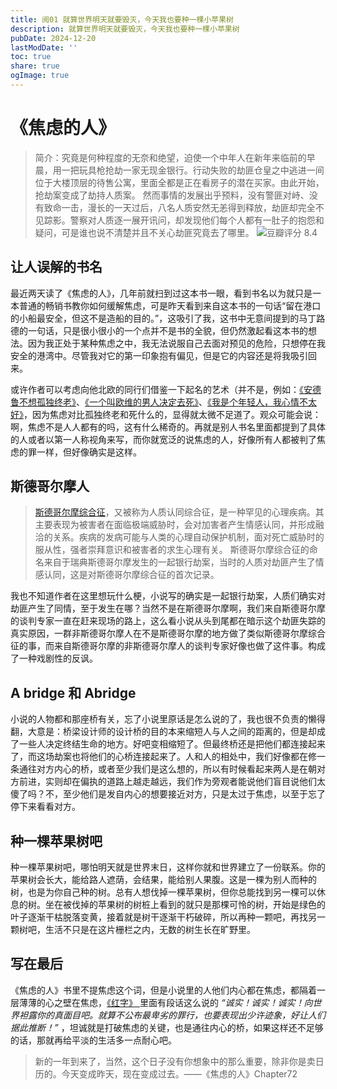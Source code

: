 ```yaml
---
title: 阅01 就算世界明天就要毁灭，今天我也要种一棵小苹果树
description: 就算世界明天就要毁灭，今天我也要种一棵小苹果树
pubDate: 2024-12-20
lastModDate: ''
toc: true
share: true
ogImage: true
---
```


# 《焦虑的人》

> 简介：究竟是何种程度的无奈和绝望，迫使一个中年人在新年来临前的早晨，用一把玩具枪抢劫一家无现金银行。行动失败的劫匪仓皇之中逃进一间位于大楼顶层的待售公寓，里面全都是正在看房子的潜在买家。由此开始，抢劫案变成了劫持人质案。
>然而事情的发展出乎预料，没有警匪对峙、没有致命一击，漫长的一天过后，八名人质安然无恙得到释放，劫匪却完全不见踪影。警察对人质逐一展开讯问，却发现他们每个人都有一肚子的抱怨和疑问，可是谁也说不清楚并且不关心劫匪究竟去了哪里。
![豆瓣评分 8.4](https://pic.arkread.com/cover/ebook/f/329135494.1653693776.jpg!cover_default.jpg)

## 让人误解的书名

最近两天读了《焦虑的人》，几年前就扫到过这本书一眼，看到书名以为就只是一本普通的畅销书教你如何缓解焦虑，可是昨天看到来自这本书的一句话“留在港口的小船最安全，但这不是造船的目的。”，这吸引了我，这书中无意间提到的马丁路德的一句话，只是很小很小的一个点并不是书的全貌，但仍然激起看这本书的想法。因为我正处于某种焦虑之中，我无法说服自己去面对预见的危险，只想停在我安全的港湾中。尽管我对它的第一印象抱有偏见，但是它的内容还是将我吸引回来。

或许作者可以考虑向他北欧的同行们借鉴一下起名的艺术（并不是，例如：[《安德鲁不想孤独终老》](https://book.douban.com/subject/34982078/)、[《一个叫欧维的男人决定去死》](https://book.douban.com/subject/27054340/)、[《我是个年轻人，我心情不太好》](https://book.douban.com/subject/34429342/)，因为焦虑对比孤独终老和死什么的，显得就太微不足道了。观众可能会说：啊，焦虑不是人人都有的吗，这有什么稀奇的。再就是别人书名里面都提到了具体的人或者以第一人称视角来写，而你就宽泛的说焦虑的人，好像所有人都被判了焦虑的罪一样，但好像确实是这样。

## 斯德哥尔摩人

> [斯德哥尔摩综合征](https://baike.baidu.com/item/%E6%96%AF%E5%BE%B7%E5%93%A5%E5%B0%94%E6%91%A9%E7%BB%BC%E5%90%88%E5%BE%81/8777985)，又被称为人质认同综合征，是一种罕见的心理疾病。其主要表现为被害者在面临极端威胁时，会对加害者产生情感认同，并形成融洽的关系。疾病的发病可能与人类的心理自动保护机制，面对死亡威胁时的服从性，强者崇拜意识和被害者的求生心理有关。
>斯德哥尔摩综合征的命名来自于瑞典斯德哥尔摩发生的一起银行劫案，当时的人质对劫匪产生了情感认同，这是对斯德哥尔摩综合征的首次记录。

我也不知道作者在这里想玩什么梗，小说写的确实是一起银行劫案，人质们确实对劫匪产生了同情，至于发生在哪？当然不是在斯德哥尔摩啊，我们来自斯德哥尔摩的谈判专家一直在赶来现场的路上，这么看小说从头到尾都在暗示这个劫匪失踪的真实原因，一群非斯德哥尔摩人在不是斯德哥尔摩的地方做了类似斯德哥尔摩综合征的事，而来自斯德哥尔摩的非斯德哥尔摩人的谈判专家好像也做了这件事。构成了一种戏剧性的反讽。

## A bridge 和 Abridge

小说的人物都和那座桥有关，忘了小说里原话是怎么说的了，我也很不负责的懒得翻，大意是：桥梁设计师的设计桥的目的本来缩短人与人之间的距离的，但是却成了一些人决定终结生命的地方。好吧变相缩短了。但最终桥还是把他们都连接起来了，而这场劫案也将他们的心桥连接起来了。人和人的相处中，我们好像都在修一条通往对方内心的桥，或者至少我们是这么想的，所以有时候看起来两人是在朝对方前进，实则却在偏执的道路上越走越远，我们作为旁观者能说他们盲目说他们太傻了吗？不，至少他们是发自内心的想要接近对方，只是太过于焦虑，以至于忘了停下来看看对方。

## 种一棵苹果树吧

种一棵苹果树吧，哪怕明天就是世界末日，这样你就和世界建立了一份联系。你的苹果树会长大，能给路人遮荫，会结果，能给别人果腹。这是一棵为别人而种的树，也是为你自己种的树。总有人想伐掉一棵苹果树，但你总能找到另一棵可以休息的树。坐在被伐掉的苹果树的树桩上看到的就只是那棵可怜的树，开始是绿色的叶子逐渐干枯脱落变黄，接着就是树干逐渐干朽破碎，所以再种一颗吧，再找另一颗树吧，生活不只是在这片栅栏之内，无数的树生长在旷野里。

## 写在最后

《焦虑的人》书里不提焦虑这个词，但是小说里的人他们内心都在焦虑，都隔着一层薄薄的心之壁在焦虑，[《红字》 ](https://book.douban.com/subject/19961142/)里面有段话这么说的 *_“诚实！诚实！诚实！向世界袒露你的真面目吧。就算不公布最卑劣的罪行，也要表现出少许迹象，好让人们据此推断！”_* ，坦诚就是打破焦虑的关键，也是通往内心的桥，如果这样还不足够的话，那就再给平淡的生活多一点耐心吧。

> 新的一年到来了，当然，这个日子没有你想象中的那么重要，除非你是卖日历的。今天变成昨天，现在变成过去。——《焦虑的人》Chapter72
